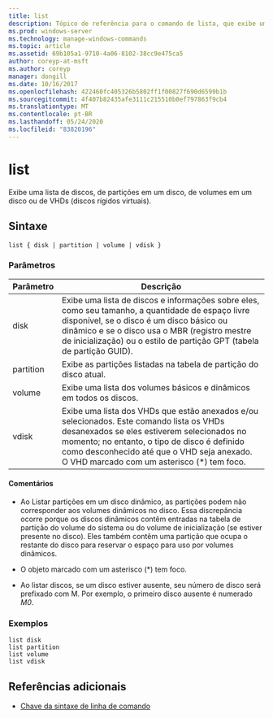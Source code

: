 ```yaml
---
title: list
description: Tópico de referência para o comando de lista, que exibe uma lista de discos, de partições em um disco, de volumes em um disco ou de VHDs (discos rígidos virtuais).
ms.prod: windows-server
ms.technology: manage-windows-commands
ms.topic: article
ms.assetid: 69b105a1-9710-4a06-8102-38cc9e475ca5
author: coreyp-at-msft
ms.author: coreyp
manager: dongill
ms.date: 10/16/2017
ms.openlocfilehash: 422460fc405326b5802ff1f00827f690d6599b1b
ms.sourcegitcommit: 4f407b82435afe3111c215510b0ef797863f9cb4
ms.translationtype: MT
ms.contentlocale: pt-BR
ms.lasthandoff: 05/24/2020
ms.locfileid: "83820196"
---
```

# <a name="list"></a>list

Exibe uma lista de discos, de partições em um disco, de volumes em um disco ou de VHDs (discos rígidos virtuais).

## <a name="syntax"></a>Sintaxe

```
list { disk | partition | volume | vdisk }
```

### <a name="parameters"></a>Parâmetros

| Parâmetro | Descrição |
| --------- | ----------- |
| disk | Exibe uma lista de discos e informações sobre eles, como seu tamanho, a quantidade de espaço livre disponível, se o disco é um disco básico ou dinâmico e se o disco usa o MBR (registro mestre de inicialização) ou o estilo de partição GPT (tabela de partição GUID). |
| partition | Exibe as partições listadas na tabela de partição do disco atual. |
| volume | Exibe uma lista dos volumes básicos e dinâmicos em todos os discos. |
| vdisk | Exibe uma lista dos VHDs que estão anexados e/ou selecionados. Este comando lista os VHDs desanexados se eles estiverem selecionados no momento; no entanto, o tipo de disco é definido como desconhecido até que o VHD seja anexado. O VHD marcado com um asterisco (*) tem foco. |

#### <a name="remarks"></a>Comentários

- Ao Listar partições em um disco dinâmico, as partições podem não corresponder aos volumes dinâmicos no disco. Essa discrepância ocorre porque os discos dinâmicos contêm entradas na tabela de partição do volume do sistema ou do volume de inicialização (se estiver presente no disco). Eles também contêm uma partição que ocupa o restante do disco para reservar o espaço para uso por volumes dinâmicos.

- O objeto marcado com um asterisco (*) tem foco.

- Ao listar discos, se um disco estiver ausente, seu número de disco será prefixado com M. Por exemplo, o primeiro disco ausente é numerado *M0*.

### <a name="examples"></a>Exemplos

```
list disk
list partition
list volume
list vdisk
```

## <a name="additional-references"></a>Referências adicionais

- [Chave da sintaxe de linha de comando](command-line-syntax-key.md)
